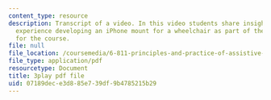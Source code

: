 ```yaml
---
content_type: resource
description: Transcript of a video. In this video students share insights about their
  experience developing an iPhone mount for a wheelchair as part of the team project
  for the course.
file: null
file_location: /coursemedia/6-811-principles-and-practice-of-assistive-technology-fall-2014/07189dece3d885e739df9b4785215b29_kJEwyrLHZoQ.pdf
file_type: application/pdf
resourcetype: Document
title: 3play pdf file
uid: 07189dec-e3d8-85e7-39df-9b4785215b29
---
```

